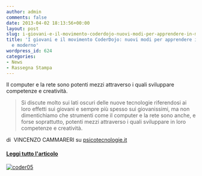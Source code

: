 ```yaml
---
author: admin
comments: false
date: 2013-04-02 18:13:56+00:00
layout: post
slug: i-giovani-e-il-movimento-coderdojo-nuovi-modi-per-apprendere-in-modo-social-e-moderno
title: 'I giovani e il movimento CoderDojo: nuovi modi per apprendere in modo social
  e moderno'
wordpress_id: 624
categories:
- News
- Rassegna Stampa
---
```


Il computer e la rete sono potenti mezzi attraverso i quali sviluppare competenze e creatività.


<blockquote>Si discute molto sui lati oscuri delle nuove tecnologie riferendosi ai loro effetti sui giovani e sempre più spesso sui giovanissimi, ma non dimentichiamo che strumenti come il computer e la rete sono anche, e forse soprattutto, potenti mezzi attraverso i quali sviluppare in loro competenze e creatività.</blockquote>


di  VINCENZO CAMMARERI su [psicotecnologie.it](//www.psicotecnologie.it/)


#### [Leggi tutto l'articolo](//www.psicotecnologie.it/percorsi/tecnopsicologia/articolo/887-i-giovani-e-il-movimento-coderdojo-nuovi-modi-per-apprendere-in-modo-social-e-moderno)




[![coder05](//coderdojomilano.it/wp-content/uploads/2013/04/coder05.jpg)](//coderdojomilano.it/wp-content/uploads/2013/04/coder05.jpg)
